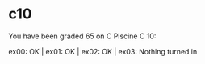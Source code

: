 # c10

You have been graded 65 on C Piscine C 10:

ex00: OK | ex01: OK | ex02: OK | ex03: Nothing turned in
